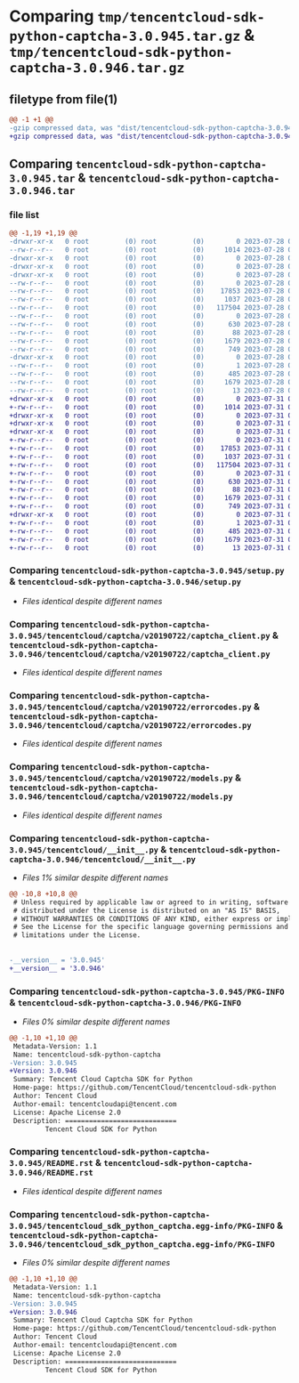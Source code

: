 # Comparing `tmp/tencentcloud-sdk-python-captcha-3.0.945.tar.gz` & `tmp/tencentcloud-sdk-python-captcha-3.0.946.tar.gz`

## filetype from file(1)

```diff
@@ -1 +1 @@
-gzip compressed data, was "dist/tencentcloud-sdk-python-captcha-3.0.945.tar", last modified: Fri Jul 28 00:22:50 2023, max compression
+gzip compressed data, was "dist/tencentcloud-sdk-python-captcha-3.0.946.tar", last modified: Mon Jul 31 00:20:49 2023, max compression
```

## Comparing `tencentcloud-sdk-python-captcha-3.0.945.tar` & `tencentcloud-sdk-python-captcha-3.0.946.tar`

### file list

```diff
@@ -1,19 +1,19 @@
-drwxr-xr-x   0 root         (0) root         (0)        0 2023-07-28 00:22:50.000000 tencentcloud-sdk-python-captcha-3.0.945/
--rw-r--r--   0 root         (0) root         (0)     1014 2023-07-28 00:22:49.000000 tencentcloud-sdk-python-captcha-3.0.945/setup.py
-drwxr-xr-x   0 root         (0) root         (0)        0 2023-07-28 00:22:50.000000 tencentcloud-sdk-python-captcha-3.0.945/tencentcloud/
-drwxr-xr-x   0 root         (0) root         (0)        0 2023-07-28 00:22:50.000000 tencentcloud-sdk-python-captcha-3.0.945/tencentcloud/captcha/
-drwxr-xr-x   0 root         (0) root         (0)        0 2023-07-28 00:22:50.000000 tencentcloud-sdk-python-captcha-3.0.945/tencentcloud/captcha/v20190722/
--rw-r--r--   0 root         (0) root         (0)        0 2023-07-28 00:22:49.000000 tencentcloud-sdk-python-captcha-3.0.945/tencentcloud/captcha/v20190722/__init__.py
--rw-r--r--   0 root         (0) root         (0)    17853 2023-07-28 00:22:49.000000 tencentcloud-sdk-python-captcha-3.0.945/tencentcloud/captcha/v20190722/captcha_client.py
--rw-r--r--   0 root         (0) root         (0)     1037 2023-07-28 00:22:49.000000 tencentcloud-sdk-python-captcha-3.0.945/tencentcloud/captcha/v20190722/errorcodes.py
--rw-r--r--   0 root         (0) root         (0)   117504 2023-07-28 00:22:49.000000 tencentcloud-sdk-python-captcha-3.0.945/tencentcloud/captcha/v20190722/models.py
--rw-r--r--   0 root         (0) root         (0)        0 2023-07-28 00:22:49.000000 tencentcloud-sdk-python-captcha-3.0.945/tencentcloud/captcha/__init__.py
--rw-r--r--   0 root         (0) root         (0)      630 2023-07-28 00:22:49.000000 tencentcloud-sdk-python-captcha-3.0.945/tencentcloud/__init__.py
--rw-r--r--   0 root         (0) root         (0)       88 2023-07-28 00:22:50.000000 tencentcloud-sdk-python-captcha-3.0.945/setup.cfg
--rw-r--r--   0 root         (0) root         (0)     1679 2023-07-28 00:22:50.000000 tencentcloud-sdk-python-captcha-3.0.945/PKG-INFO
--rw-r--r--   0 root         (0) root         (0)      749 2023-07-28 00:22:49.000000 tencentcloud-sdk-python-captcha-3.0.945/README.rst
-drwxr-xr-x   0 root         (0) root         (0)        0 2023-07-28 00:22:50.000000 tencentcloud-sdk-python-captcha-3.0.945/tencentcloud_sdk_python_captcha.egg-info/
--rw-r--r--   0 root         (0) root         (0)        1 2023-07-28 00:22:50.000000 tencentcloud-sdk-python-captcha-3.0.945/tencentcloud_sdk_python_captcha.egg-info/dependency_links.txt
--rw-r--r--   0 root         (0) root         (0)      485 2023-07-28 00:22:50.000000 tencentcloud-sdk-python-captcha-3.0.945/tencentcloud_sdk_python_captcha.egg-info/SOURCES.txt
--rw-r--r--   0 root         (0) root         (0)     1679 2023-07-28 00:22:50.000000 tencentcloud-sdk-python-captcha-3.0.945/tencentcloud_sdk_python_captcha.egg-info/PKG-INFO
--rw-r--r--   0 root         (0) root         (0)       13 2023-07-28 00:22:50.000000 tencentcloud-sdk-python-captcha-3.0.945/tencentcloud_sdk_python_captcha.egg-info/top_level.txt
+drwxr-xr-x   0 root         (0) root         (0)        0 2023-07-31 00:20:49.000000 tencentcloud-sdk-python-captcha-3.0.946/
+-rw-r--r--   0 root         (0) root         (0)     1014 2023-07-31 00:20:49.000000 tencentcloud-sdk-python-captcha-3.0.946/setup.py
+drwxr-xr-x   0 root         (0) root         (0)        0 2023-07-31 00:20:49.000000 tencentcloud-sdk-python-captcha-3.0.946/tencentcloud/
+drwxr-xr-x   0 root         (0) root         (0)        0 2023-07-31 00:20:49.000000 tencentcloud-sdk-python-captcha-3.0.946/tencentcloud/captcha/
+drwxr-xr-x   0 root         (0) root         (0)        0 2023-07-31 00:20:49.000000 tencentcloud-sdk-python-captcha-3.0.946/tencentcloud/captcha/v20190722/
+-rw-r--r--   0 root         (0) root         (0)        0 2023-07-31 00:20:49.000000 tencentcloud-sdk-python-captcha-3.0.946/tencentcloud/captcha/v20190722/__init__.py
+-rw-r--r--   0 root         (0) root         (0)    17853 2023-07-31 00:20:49.000000 tencentcloud-sdk-python-captcha-3.0.946/tencentcloud/captcha/v20190722/captcha_client.py
+-rw-r--r--   0 root         (0) root         (0)     1037 2023-07-31 00:20:49.000000 tencentcloud-sdk-python-captcha-3.0.946/tencentcloud/captcha/v20190722/errorcodes.py
+-rw-r--r--   0 root         (0) root         (0)   117504 2023-07-31 00:20:49.000000 tencentcloud-sdk-python-captcha-3.0.946/tencentcloud/captcha/v20190722/models.py
+-rw-r--r--   0 root         (0) root         (0)        0 2023-07-31 00:20:49.000000 tencentcloud-sdk-python-captcha-3.0.946/tencentcloud/captcha/__init__.py
+-rw-r--r--   0 root         (0) root         (0)      630 2023-07-31 00:20:49.000000 tencentcloud-sdk-python-captcha-3.0.946/tencentcloud/__init__.py
+-rw-r--r--   0 root         (0) root         (0)       88 2023-07-31 00:20:49.000000 tencentcloud-sdk-python-captcha-3.0.946/setup.cfg
+-rw-r--r--   0 root         (0) root         (0)     1679 2023-07-31 00:20:49.000000 tencentcloud-sdk-python-captcha-3.0.946/PKG-INFO
+-rw-r--r--   0 root         (0) root         (0)      749 2023-07-31 00:20:49.000000 tencentcloud-sdk-python-captcha-3.0.946/README.rst
+drwxr-xr-x   0 root         (0) root         (0)        0 2023-07-31 00:20:49.000000 tencentcloud-sdk-python-captcha-3.0.946/tencentcloud_sdk_python_captcha.egg-info/
+-rw-r--r--   0 root         (0) root         (0)        1 2023-07-31 00:20:49.000000 tencentcloud-sdk-python-captcha-3.0.946/tencentcloud_sdk_python_captcha.egg-info/dependency_links.txt
+-rw-r--r--   0 root         (0) root         (0)      485 2023-07-31 00:20:49.000000 tencentcloud-sdk-python-captcha-3.0.946/tencentcloud_sdk_python_captcha.egg-info/SOURCES.txt
+-rw-r--r--   0 root         (0) root         (0)     1679 2023-07-31 00:20:49.000000 tencentcloud-sdk-python-captcha-3.0.946/tencentcloud_sdk_python_captcha.egg-info/PKG-INFO
+-rw-r--r--   0 root         (0) root         (0)       13 2023-07-31 00:20:49.000000 tencentcloud-sdk-python-captcha-3.0.946/tencentcloud_sdk_python_captcha.egg-info/top_level.txt
```

### Comparing `tencentcloud-sdk-python-captcha-3.0.945/setup.py` & `tencentcloud-sdk-python-captcha-3.0.946/setup.py`

 * *Files identical despite different names*

### Comparing `tencentcloud-sdk-python-captcha-3.0.945/tencentcloud/captcha/v20190722/captcha_client.py` & `tencentcloud-sdk-python-captcha-3.0.946/tencentcloud/captcha/v20190722/captcha_client.py`

 * *Files identical despite different names*

### Comparing `tencentcloud-sdk-python-captcha-3.0.945/tencentcloud/captcha/v20190722/errorcodes.py` & `tencentcloud-sdk-python-captcha-3.0.946/tencentcloud/captcha/v20190722/errorcodes.py`

 * *Files identical despite different names*

### Comparing `tencentcloud-sdk-python-captcha-3.0.945/tencentcloud/captcha/v20190722/models.py` & `tencentcloud-sdk-python-captcha-3.0.946/tencentcloud/captcha/v20190722/models.py`

 * *Files identical despite different names*

### Comparing `tencentcloud-sdk-python-captcha-3.0.945/tencentcloud/__init__.py` & `tencentcloud-sdk-python-captcha-3.0.946/tencentcloud/__init__.py`

 * *Files 1% similar despite different names*

```diff
@@ -10,8 +10,8 @@
 # Unless required by applicable law or agreed to in writing, software
 # distributed under the License is distributed on an "AS IS" BASIS,
 # WITHOUT WARRANTIES OR CONDITIONS OF ANY KIND, either express or implied.
 # See the License for the specific language governing permissions and
 # limitations under the License.
 
 
-__version__ = '3.0.945'
+__version__ = '3.0.946'
```

### Comparing `tencentcloud-sdk-python-captcha-3.0.945/PKG-INFO` & `tencentcloud-sdk-python-captcha-3.0.946/PKG-INFO`

 * *Files 0% similar despite different names*

```diff
@@ -1,10 +1,10 @@
 Metadata-Version: 1.1
 Name: tencentcloud-sdk-python-captcha
-Version: 3.0.945
+Version: 3.0.946
 Summary: Tencent Cloud Captcha SDK for Python
 Home-page: https://github.com/TencentCloud/tencentcloud-sdk-python
 Author: Tencent Cloud
 Author-email: tencentcloudapi@tencent.com
 License: Apache License 2.0
 Description: ============================
         Tencent Cloud SDK for Python
```

### Comparing `tencentcloud-sdk-python-captcha-3.0.945/README.rst` & `tencentcloud-sdk-python-captcha-3.0.946/README.rst`

 * *Files identical despite different names*

### Comparing `tencentcloud-sdk-python-captcha-3.0.945/tencentcloud_sdk_python_captcha.egg-info/PKG-INFO` & `tencentcloud-sdk-python-captcha-3.0.946/tencentcloud_sdk_python_captcha.egg-info/PKG-INFO`

 * *Files 0% similar despite different names*

```diff
@@ -1,10 +1,10 @@
 Metadata-Version: 1.1
 Name: tencentcloud-sdk-python-captcha
-Version: 3.0.945
+Version: 3.0.946
 Summary: Tencent Cloud Captcha SDK for Python
 Home-page: https://github.com/TencentCloud/tencentcloud-sdk-python
 Author: Tencent Cloud
 Author-email: tencentcloudapi@tencent.com
 License: Apache License 2.0
 Description: ============================
         Tencent Cloud SDK for Python
```

